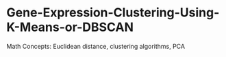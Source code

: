 # Gene-Expression-Clustering-Using-K-Means-or-DBSCAN
Math Concepts: Euclidean distance, clustering algorithms, PCA
